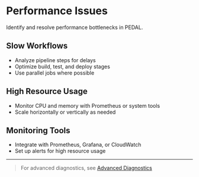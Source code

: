 # Performance Issues

Identify and resolve performance bottlenecks in PEDAL.

## Slow Workflows
- Analyze pipeline steps for delays
- Optimize build, test, and deploy stages
- Use parallel jobs where possible

## High Resource Usage
- Monitor CPU and memory with Prometheus or system tools
- Scale horizontally or vertically as needed

## Monitoring Tools
- Integrate with Prometheus, Grafana, or CloudWatch
- Set up alerts for high resource usage

---

> For advanced diagnostics, see [Advanced Diagnostics](diagnostics.md) 